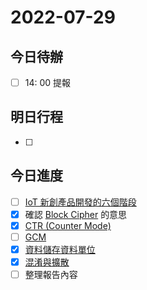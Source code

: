 #  2022-07-29
## 今日待辦
- [ ] 14: 00 提報

## 明日行程
- [ ] 


## 今日進度
- [ ] [IoT 新創產品開發的六個階段](IoT%20新創產品開發的六個階段.md)
- [x] 確認 [Block Cipher](演算法/Block%20Cipher.md) 的意思
- [x] [CTR (Counter Mode)](CTR%20(Counter%20Mode).md)
- [ ] [GCM](GCM.md)
- [x] [資料儲存資料單位](計算機/資料儲存資料單位.md)
- [x] [混淆與擴散](演算法/混淆與擴散.md)
- [ ] 整理報告內容
